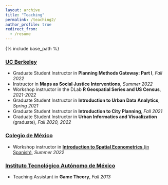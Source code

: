 ```yaml
---
layout: archive
title: "Teaching"
permalink: /teaching2/
author_profile: true
redirect_from:
  - /resume
---
```


{% include base_path %}
  
### <ins>UC Berkeley<ins>
* Graduate Student Instructor in **Planning Methods Gateway: Part I**, *Fall 2022*
* Instructor in **Maps as Social Justice Interventions**, *Summer 2022*
* Workshop instructor in the DLab **R Geospatial Series and US Census**, *2021-2022*
* Graduate Student Instructor in **Introduction to Urban Data Analytics**, *Spring 2021*
* Graduate Student Instructor in **Introduction to City Planning**, *Fall 2021*
* Graduate Student Instructor in **Urban Informatics and Visualization** (graduate), *Fall 2020, 2022*
  
  
### <ins>Colegio de México<ins>
* Workshop instructor in [**Introduction to Spatial Econometrics** (in Spanish)](https://ifarah.github.io/sp_reg/), *Summer 2022*

  
### <ins>Instituto Tecnológico Autónomo de México<ins>
* Teaching Assistant in **Game Theory**, *Fall 2013*
